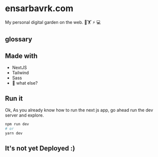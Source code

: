 # ensarbavrk.com

My personal digital garden on the web. 🏃🏋️ ⚡ 💻

## glossary

## Made with

- NextJS
- Tailwind
- Sass
- 🤔 what else?

## Run it

Ok, As you already know how to run the next js app,
go ahead run the dev server and explore.

```bash
npm run dev
# or
yarn dev
```

## It's not yet Deployed :)
